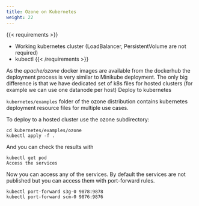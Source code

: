 ```yaml
---
title: Ozone on Kubernetes
weight: 22
---
```

<!---
  Licensed to the Apache Software Foundation (ASF) under one or more
  contributor license agreements.  See the NOTICE file distributed with
  this work for additional information regarding copyright ownership.
  The ASF licenses this file to You under the Apache License, Version 2.0
  (the "License"); you may not use this file except in compliance with
  the License.  You may obtain a copy of the License at

      http://www.apache.org/licenses/LICENSE-2.0

  Unless required by applicable law or agreed to in writing, software
  distributed under the License is distributed on an "AS IS" BASIS,
  WITHOUT WARRANTIES OR CONDITIONS OF ANY KIND, either express or implied.
  See the License for the specific language governing permissions and
  limitations under the License.
-->


{{< requirements >}}
 * Working kubernetes cluster (LoadBalancer, PersistentVolume are not required)
 * kubectl
{{< /requirements >}}


As the _apache/ozone_ docker images are available from the dockerhub the deployment process is very similar to Minikube deployment. The only big difference is that we have dedicated set of k8s files for hosted clusters (for example we can use one datanode per host)
Deploy to kubernetes

`kubernetes/examples` folder of the ozone distribution contains kubernetes deployment resource files for multiple use cases.

To deploy to a hosted cluster use the ozone subdirectory:

```
cd kubernetes/examples/ozone
kubectl apply -f .
```

And you can check the results with

```
kubectl get pod
Access the services
```

Now you can access any of the services. By default the services are not published but you can access them with port-forward rules.

```
kubectl port-forward s3g-0 9878:9878
kubectl port-forward scm-0 9876:9876
```

